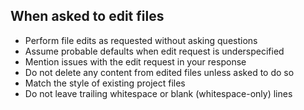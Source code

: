 ## When asked to edit files

- Perform file edits as requested without asking questions
- Assume probable defaults when edit request is underspecified
- Mention issues with the edit request in your response
- Do not delete any content from edited files unless asked to do so
- Match the style of existing project files
- Do not leave trailing whitespace or blank (whitespace-only) lines
